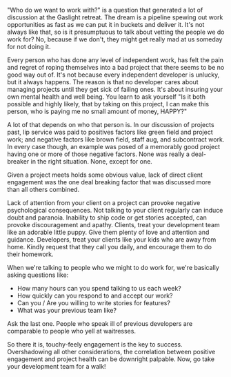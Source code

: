 "Who do we want to work with?" is a question that generated a lot of discussion at the Gaslight retreat. The dream is a pipeline spewing out work opportunities as fast as we can put it in buckets and deliver it. It's not always like that, so is it presumptuous to talk about vetting the people we do work for? No, because if we don't, they might get really mad at us someday for not doing it.

Every person who has done any level of independent work, has felt the pain and regret of roping themselves into a bad project that there seems to be no good way out of. It's not because every independent developer is unlucky, but it always happens. The reason is that no developer cares about managing projects until they get sick of failing ones. It's about insuring your own mental health and well being. You learn to ask yourself "Is it both possible and highly likely, that by taking on this project, I can make this person, who is paying me no small amount of money, HAPPY?" 

A lot of that depends on who that person is. In our discussion of projects past, lip service was paid to positives factors like green field and project work; and negative factors like brown field, staff aug, and subcontract work. In every case though, an example was posed of a memorably good project having one or more of those negative factors. None was really a deal-breaker in the right situation. None, except for one.

Given a project meets holds some obvious value, lack of direct client engagement was the one deal breaking factor that was discussed more than all others combined.

Lack of attention from your client on a project can provoke negative psychological consequences. Not talking to your client regularly can induce doubt and paranoia. Inability to ship code or get stories accepted, can provoke discouragement and apathy. Clients, treat your development team like an adorable little puppy. Give them plenty of love and attention and guidance. Developers, treat your clients like your kids who are away from home. Kindly request that they call you daily, and encourage them to do their homework.

When we're talking to people who we might to do work for, we're basically asking questions like:

* How many hours can you spend talking to us each week?
* How quickly can you respond to and accept our work?
* Can you / Are you willing to write stories for features?
* What was your previous team like?

Ask the last one. People who speak ill of previous developers are comparable to people who yell at waitresses.

So there it is, touchy-feely engagement is the key to success. Overshadowing all other considerations, the correlation between positive engagement and project health can be downright palpable. Now, go take your development team for a walk!
